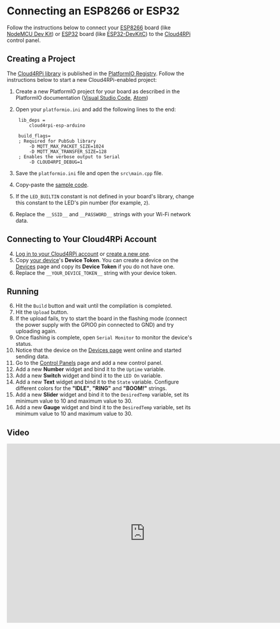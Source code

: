 # Connecting an ESP8266 or ESP32

Follow the instructions below to connect your [ESP8266](https://en.wikipedia.org/wiki/ESP8266) board (like [NodeMCU Dev Kit](http://www.nodemcu.com/index_en.html#fr_54747661d775ef1a3600009e)) or [ESP32](https://en.wikipedia.org/wiki/ESP32) board (like [ESP32-DevKitC](https://www.espressif.com/en/products/hardware/esp32-devkitc/overview)) to the [Cloud4RPi](https://cloud4rpi.io) control panel.

## Creating a Project

The [Cloud4RPi library](http://platformio.org/lib/show/2045/cloud4rpi-esp-arduino) is published in the [PlatformIO Registry](http://platformio.org/lib). Follow the instructions below to start a new Cloud4RPi-enabled project:

1. Create a new PlatformIO project for your board as described in the PlatformIO documentation ([Visual Studio Code](http://docs.platformio.org/en/latest/ide/vscode.html#id3), [Atom](http://docs.platformio.org/en/latest/ide/atom.html#setting-up-the-project))
2. Open your `platformio.ini` and add the following lines to the end:

        lib_deps =
            cloud4rpi-esp-arduino
        
        build_flags=
        ; Required for PubSub library
            -D MQTT_MAX_PACKET_SIZE=1024
            -D MQTT_MAX_TRANSFER_SIZE=128
        ; Enables the verbose output to Serial
            -D CLOUD4RPI_DEBUG=1

4. Save the `platformio.ini` file and open the `src\main.cpp` file.
5. Copy-paste the [sample code](https://github.com/cloud4rpi/cloud4rpi-esp-arduino/blob/master/examples/control/control.ino).
7. If the `LED_BUILTIN` constant is not defined in your board's library, change this constant to the LED's pin number (for example, `2`).
7. Replace the `__SSID__` and `__PASSWORD__` strings with your Wi-Fi network data.

## Connecting to Your Cloud4RPi Account

4. [Log in to your Cloud4RPi account](https://cloud4rpi.io/signin) or [create a new one](https://cloud4rpi.io/register).
5. Copy [your device](https://cloud4rpi.io/devices)'s **Device Token**. You can create a device on the [Devices](https://cloud4rpi.io/devices) page and copy its **Device Token** if you do not have one.
6. Replace the `__YOUR_DEVICE_TOKEN__` string with your device token.

## Running

6. Hit the `Build` button and wait until the compilation is completed.
8. Hit the `Upload` button.
8. If the upload fails, try to start the board in the flashing mode (connect the power supply with the GPIO0 pin connected to GND) and try uploading again.
9. Once flashing is complete, open `Serial Monitor` to monitor the device's status.
8. Notice that the device on the [Devices page](https://cloud4rpi.io/devices) went online and started sending data.
9. Go to the [Control Panels](https://cloud4rpi.io/control-panels/) page and add a new control panel.
10. Add a new **Number** widget and bind it to the `Uptime` variable.
10. Add a new **Switch** widget and bind it to the `LED On` variable.
11. Add a new **Text** widget and bind it to the `State` variable. Configure different colors for the **"IDLE"**, **"RING"** and **"BOOM!"** strings.
12. Add a new **Slider** widget and bind it to the `DesiredTemp` variable, set its minimum value to 10 and maximum value to 30.
13. Add a new **Gauge** widget and bind it to the `DesiredTemp` variable, set its minimum value to 10 and maximum value to 30.

## Video

<iframe width="739" height="480" src="https://www.youtube.com/embed/umUjwUjJsNI?rel=0" frameborder="0" allow="autoplay; encrypted-media" allowfullscreen></iframe>
